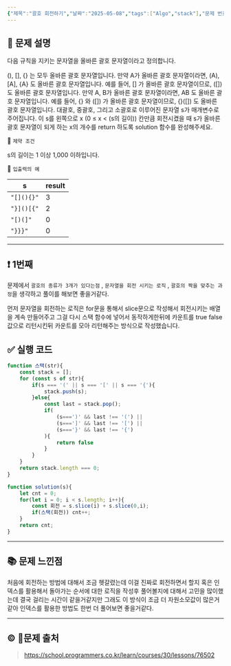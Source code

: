 ```yaml
---
{"제목":"괄호 회전하기","날짜":"2025-05-08","tags":["Algo","stack"],"문제 번호":"10","출처":"https://school.programmers.co.kr/learn/courses/30/lessons/76502","dg-publish":true,"permalink":"/공부/Algo/스택/괄호 회전하기/","dgPassFrontmatter":true,"created":"2025-05-08T16:52:22.847+09:00","updated":"2025-05-10T21:28:50.772+09:00"}
---
```


## 📔 문제 설명

다음 규칙을 지키는 문자열을 올바른 괄호 문자열이라고 정의합니다.

(), [], {} 는 모두 올바른 괄호 문자열입니다.
만약 A가 올바른 괄호 문자열이라면, (A), [A], {A} 도 올바른 괄호 문자열입니다. 예를 들어, [] 가 올바른 괄호 문자열이므로, ([]) 도 올바른 괄호 문자열입니다.
만약 A, B가 올바른 괄호 문자열이라면, AB 도 올바른 괄호 문자열입니다. 예를 들어, {} 와 ([]) 가 올바른 괄호 문자열이므로, {}([]) 도 올바른 괄호 문자열입니다.
대괄호, 중괄호, 그리고 소괄호로 이루어진 문자열 s가 매개변수로 주어집니다. 이 s를 왼쪽으로 x (0 ≤ x < (s의 길이)) 칸만큼 회전시켰을 때 s가 올바른 괄호 문자열이 되게 하는 x의 개수를 return 하도록 solution 함수를 완성해주세요.

📓 `제약 조건`

s의 길이는 1 이상 1,000 이하입니다.

📓 `입출력의 예`

|s|result|
|---|---|
|`"[](){}"`|3|
|`"}]()[{"`|2|
|`"[)(]"`|0|
|`"}}}"`|0|

---
## ❗ 1번째

문제에서 `괄호의 종류가 3개가 있다는점` , `문자열을 회전 시키는 로직` , `괄호의 짝을 맞추는 과정`을 생각하고 풀이를 해보면 좋을거같다.

먼저 문자열을 회전하는 로직은 for문을 통해서 slice문으로 작성해서 회전시키는 배열을 계속 만들어주고 그걸 다시 스택 함수에 넣어서 동작하게한뒤에 카운트를 true false 값으로 리턴시킨뒤 카운트를 모아 리턴해주는 방식으로 작성했습니다.
<br>
## ✅ 실행 코드
```js
function 스택(str){
    const stack = [];
    for (const s of str){
        if(s === '(' || s === '[' || s === '{'){
            stack.push(s);
        }else{
            const last = stack.pop();
            if(
                (s===')' && last !== '(') ||
                (s===']' && last !== '[') ||
                (s==='}' && last !== '{')
            ){
                return false
            }
        }
    }
    return stack.length === 0;
}

function solution(s){
    let cnt = 0;
    for(let i = 0; i < s.length; i++){
        const 회전 = s.slice(i) + s.slice(0,i);
        if(스택(회전)) cnt++;
    }
    return cnt;
}
```
---
## 📚 문제 느낀점

처음에 회전하는 방법에 대해서 조금 헷갈렸는데 이걸 진짜로 회전하면서 할지 혹은 인덱스를 활용해서 돌아가는 순서에 대한 로직을 작성후 풀어볼지에 대해서 고민을 많이했는데 결국 걸리는 시간이 같을거같지만 그래도 이 방식이 조금 더 자원소모값이 많은거같아 인덱스를 활용한 방법도 한번 더 풀어보면 좋을거같다.

---
## © 문제 출처

> https://school.programmers.co.kr/learn/courses/30/lessons/76502
